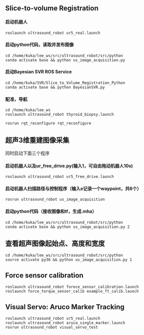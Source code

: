## Slice-to-volume Registration
#### 启动机器人
```
roslaunch ultrasound_robot ur5_real.launch
```

#### 启动python代码，读取并发布图像
```
cd /home/kuka/lee_ws/src/ultrasound_robot/src/python
conda activate base && python us_image_acquisition.py
```
#### 启动Bayesian SVR ROS Service
```
cd /home/kuka/SVR/Slice_to_Volume_Registration_Python
conda activate base && python BayesianSVR.py
```
#### 配准，导航
```
cd /home/kuka/lee_ws
roslaunch ultrasound_robot thyroid_biopsy.launch

rosrun rqt_reconfigure rqt_reconfigure
```



## 超声3维重建图像采集

同时启动下面三个程序
#### 启动机器人以及ur_free_drive.py(输入1，可自由拖动机器人10s)
```
roslaunch ultrasound_robot ur5_free_drive.launch
```

#### 启动机器人扫描路径与控制程序（输入e记录一个waypoint，共6个）
```
rosrun ultrasound_robot us_image_acquisition
```

#### 启动python代码（接收图像和tf，生成.mha）
```
cd /home/kuka/lee_ws/src/ultrasound_robot/src/python
conda activate base && python us_image_acquisition.py 2
```





## 查看超声图像起始点、高度和宽度
```
cd /home/kuka/lee_ws/src/ultrasound_robot/src/python
source activate py36 && python us_image_acquisition.py 1
```




## Force sensor calibration
```
roslaunch ultrasound_robot forece_sensor_calibration.launch
roslaunch force_torque_sensor_calib example_ft_calib.launch
```




## Visual Servo: Aruco Marker Tracking
```
roslaunch ultrasound_robot ur5_real.launch
roslaunch ultrasound_robot aruco_single_marker.launch
rosrun ultrasound_robot visual_servo_test
```